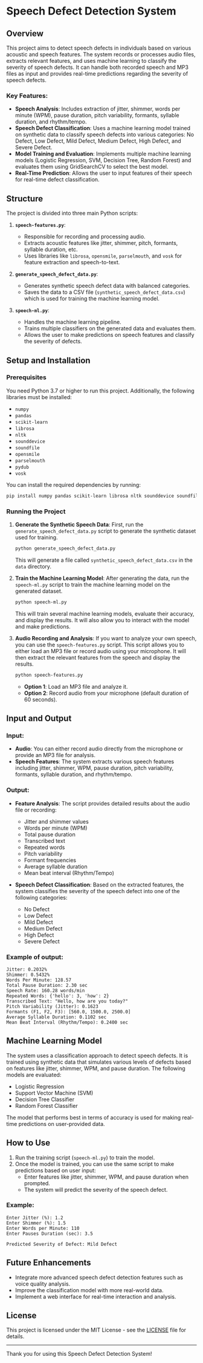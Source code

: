 # Speech Defect Detection System

## Overview

This project aims to detect speech defects in individuals based on various acoustic and speech features. The system records or processes audio files, extracts relevant features, and uses machine learning to classify the severity of speech defects. It can handle both recorded speech and MP3 files as input and provides real-time predictions regarding the severity of speech defects.

### Key Features:
- **Speech Analysis**: Includes extraction of jitter, shimmer, words per minute (WPM), pause duration, pitch variability, formants, syllable duration, and rhythm/tempo.
- **Speech Defect Classification**: Uses a machine learning model trained on synthetic data to classify speech defects into various categories: No Defect, Low Defect, Mild Defect, Medium Defect, High Defect, and Severe Defect.
- **Model Training and Evaluation**: Implements multiple machine learning models (Logistic Regression, SVM, Decision Tree, Random Forest) and evaluates them using GridSearchCV to select the best model.
- **Real-Time Prediction**: Allows the user to input features of their speech for real-time defect classification.

## Structure

The project is divided into three main Python scripts:

1. **`speech-features.py`**:
   - Responsible for recording and processing audio.
   - Extracts acoustic features like jitter, shimmer, pitch, formants, syllable duration, etc.
   - Uses libraries like `librosa`, `opensmile`, `parselmouth`, and `vosk` for feature extraction and speech-to-text.

2. **`generate_speech_defect_data.py`**:
   - Generates synthetic speech defect data with balanced categories.
   - Saves the data to a CSV file (`synthetic_speech_defect_data.csv`) which is used for training the machine learning model.

3. **`speech-ml.py`**:
   - Handles the machine learning pipeline.
   - Trains multiple classifiers on the generated data and evaluates them.
   - Allows the user to make predictions on speech features and classify the severity of defects.

## Setup and Installation

### Prerequisites

You need Python 3.7 or higher to run this project. Additionally, the following libraries must be installed:

- `numpy`
- `pandas`
- `scikit-learn`
- `librosa`
- `nltk`
- `sounddevice`
- `soundfile`
- `opensmile`
- `parselmouth`
- `pydub`
- `vosk`

You can install the required dependencies by running:

```bash
pip install numpy pandas scikit-learn librosa nltk sounddevice soundfile opensmile parselmouth pydub vosk
```

### Running the Project

1. **Generate the Synthetic Speech Data**:
   First, run the `generate_speech_defect_data.py` script to generate the synthetic dataset used for training.

   ```bash
   python generate_speech_defect_data.py
   ```

   This will generate a file called `synthetic_speech_defect_data.csv` in the `data` directory.

2. **Train the Machine Learning Model**:
   After generating the data, run the `speech-ml.py` script to train the machine learning model on the generated dataset.

   ```bash
   python speech-ml.py
   ```

   This will train several machine learning models, evaluate their accuracy, and display the results. It will also allow you to interact with the model and make predictions.

3. **Audio Recording and Analysis**:
   If you want to analyze your own speech, you can use the `speech-features.py` script. This script allows you to either load an MP3 file or record audio using your microphone. It will then extract the relevant features from the speech and display the results.

   ```bash
   python speech-features.py
   ```

   - **Option 1**: Load an MP3 file and analyze it.
   - **Option 2**: Record audio from your microphone (default duration of 60 seconds).

## Input and Output

### Input:
- **Audio**: You can either record audio directly from the microphone or provide an MP3 file for analysis.
- **Speech Features**: The system extracts various speech features including jitter, shimmer, WPM, pause duration, pitch variability, formants, syllable duration, and rhythm/tempo.

### Output:
- **Feature Analysis**: The script provides detailed results about the audio file or recording:
  - Jitter and shimmer values
  - Words per minute (WPM)
  - Total pause duration
  - Transcribed text
  - Repeated words
  - Pitch variability
  - Formant frequencies
  - Average syllable duration
  - Mean beat interval (Rhythm/Tempo)

- **Speech Defect Classification**: Based on the extracted features, the system classifies the severity of the speech defect into one of the following categories:
  - No Defect
  - Low Defect
  - Mild Defect
  - Medium Defect
  - High Defect
  - Severe Defect

### Example of output:
```
Jitter: 0.2032%
Shimmer: 0.5432%
Words Per Minute: 128.57
Total Pause Duration: 2.30 sec
Speech Rate: 160.28 words/min
Repeated Words: {'hello': 3, 'how': 2}
Transcribed Text: "Hello, how are you today?"
Pitch Variability (Jitter): 0.1623
Formants (F1, F2, F3): [560.0, 1500.0, 2500.0]
Average Syllable Duration: 0.1102 sec
Mean Beat Interval (Rhythm/Tempo): 0.2400 sec
```

## Machine Learning Model

The system uses a classification approach to detect speech defects. It is trained using synthetic data that simulates various levels of defects based on features like jitter, shimmer, WPM, and pause duration. The following models are evaluated:

- Logistic Regression
- Support Vector Machine (SVM)
- Decision Tree Classifier
- Random Forest Classifier

The model that performs best in terms of accuracy is used for making real-time predictions on user-provided data.

## How to Use

1. Run the training script (`speech-ml.py`) to train the model.
2. Once the model is trained, you can use the same script to make predictions based on user input:
   - Enter features like jitter, shimmer, WPM, and pause duration when prompted.
   - The system will predict the severity of the speech defect.

### Example:

```
Enter Jitter (%): 1.2
Enter Shimmer (%): 1.5
Enter Words per Minute: 110
Enter Pauses Duration (sec): 3.5

Predicted Severity of Defect: Mild Defect
```

## Future Enhancements
- Integrate more advanced speech defect detection features such as voice quality analysis.
- Improve the classification model with more real-world data.
- Implement a web interface for real-time interaction and analysis.

## License

This project is licensed under the MIT License - see the [LICENSE](LICENSE) file for details.

---

Thank you for using this Speech Defect Detection System!